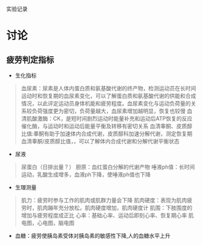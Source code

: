 
实验记录
# 讨论

## 疲劳判定指标

* 生化指标
> 血尿素：尿素是人体内蛋白质和氨基酸代谢的终产物，检测运动员在长时间运动时和恢复期的血尿素变化，可以了解蛋白质和氨基酸代谢的供能和合成情况，以此评定运动员身体机能和疲劳程度。血尿素变化与运动负荷量的关系较负荷强度更为密切，负荷量越大，血尿素增加越明显，恢复也较慢
> 血清肌酸激酶：CK，是短时间剧烈运动时能量补充和运动后ATP恢复的反应催化酶，与运动时和运动后能量平衡及转移有密切关系
> 血清睾酮、皮质醇比值:睾酮有助于加速体内合成代谢，皮质醇科加速分解代谢，测定恢复期血清睾酮/皮质醇比值，，可以了解体内合成代谢和分解代谢平衡状态

* 尿液
> 尿蛋白（日排出量？）
> 胆原：血红蛋白分解的代谢产物
> 唾液ph值：长时间运动，乳酸生成增多，血液ph下降，使唾液ph值也下降

* 生理测量
> 肌力：疲劳时参与工作的肌肉或肌群力量会下降
> 肌肉硬度：表现为肌肉疲劳时，肌肉蹦年充分放松，肌肉硬度增加，肌肉硬度计
> 肌围：下肢围度的增加与疲劳程度成正比
> 心率：基础心率、运动后即刻心率、恢复期心率
> 肌电图，心电图，脑电图

* 血糖：疲劳使胰岛素受体对胰岛素的敏感性下降,人的血糖水平上升